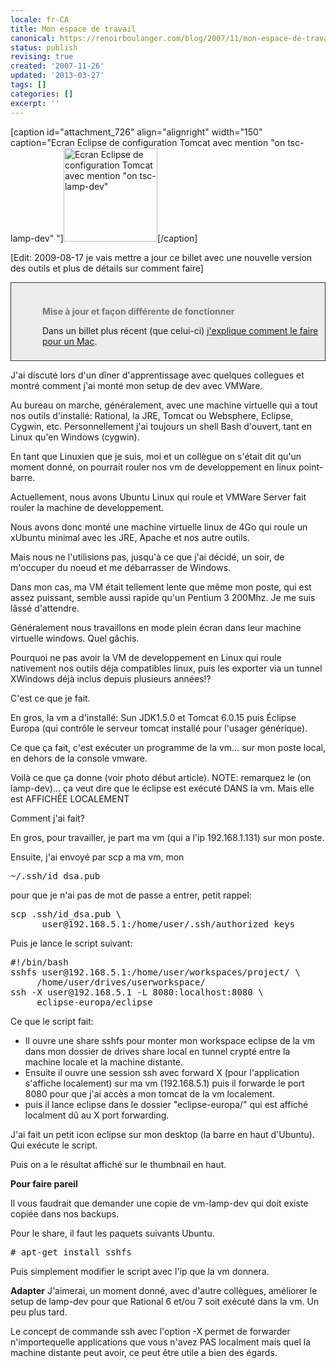 ```yaml
---
locale: fr-CA
title: Mon espace de travail
canonical: https://renoirboulanger.com/blog/2007/11/mon-espace-de-travail/
status: publish
revising: true
created: '2007-11-26'
updated: '2013-03-27'
tags: []
categories: []
excerpt: ''
---
```


[caption id="attachment_726" align="alignright" width="150" caption="Ecran Eclipse de configuration Tomcat avec mention &quot;on tsc-lamp-dev&quot; "]<a href="http://renoirboulanger.com/wp-content/uploads/2007/11/desktoprenoir1.png"><img class="size-thumbnail wp-image-726" title="desktoprenoir" src="http://renoirboulanger.com/wp-content/uploads/2007/11/desktoprenoir1-150x150.png" alt="Ecran Eclipse de configuration Tomcat avec mention &quot;on tsc-lamp-dev&quot; " width="150" height="150" /></a>[/caption]

[Edit: 2009-08-17 je vais mettre a jour ce billet avec une nouvelle version des outils et plus de détails sur comment faire]

<div style="background: #ececec; margin: 5px 0px; padding: 18px 8px 8px 50px; border: 1px solid #333;"> 
<h4 style="color: #777; margin-bottom: 10px;">Mise à jour et façon différente de fonctionner</h4> 
<p>Dans un billet plus récent (que celui-ci) <a href="http://renoirboulanger.com/blog/2010/07/installer-une-machine-virtuelle-linux-roulant-dans-vmware-fusion-sous-mac-os-x/">j'explique comment le faire pour un Mac</a>.</p> 
</div> 

J'ai discuté lors d'un dîner d'apprentissage avec quelques collegues et montré comment j'ai monté mon setup de dev avec VMWare.

Au bureau on marche, généralement, avec une machine virtuelle qui a tout nos outils d'installé: Rational, la JRE, Tomcat ou Websphere, Eclipse, Cygwin, etc. Personnellement j'ai toujours un shell Bash d'ouvert, tant en Linux qu'en Windows (cygwin).

En tant que Linuxien que je suis, moi et un collègue on s'était dit qu'un moment donné, on pourrait rouler nos vm de developpement en linux point-barre.
<!--more-->
Actuellement, nous avons Ubuntu Linux qui roule et VMWare Server fait rouler la machine de developpement.

Nous avons donc monté une machine virtuelle linux de 4Go qui roule un xUbuntu minimal avec les JRE, Apache et nos autre outils.

Mais nous ne l'utilisions pas, jusqu'à  ce que j'ai décidé, un soir, de m'occuper du noeud et me débarrasser de Windows.

Dans mon cas, ma VM était tellement lente que même mon poste, qui est assez puissant, semble aussi rapide qu'un Pentium 3 200Mhz. Je me suis lâssé d'attendre.

Généralement nous travaillons en mode plein écran dans leur machine virtuelle windows. Quel gâchis.

Pourquoi ne pas avoir la VM de developpement en Linux qui roule nativement nos outils déja compatibles linux,
puis les exporter via un tunnel XWindows déjà  inclus depuis plusieurs années!?

C'est ce que je fait.

En gros, la vm a d'installé: Sun JDK1.5.0 et Tomcat 6.0.15 puis Éclipse Europa (qui contrôle le serveur tomcat installé pour l'usager générique).

Ce que ça fait, c'est exécuter un programme de la vm... sur mon poste local, en dehors de la console vmware.

Voilà  ce que ça donne (voir photo début article).
NOTE: remarquez le (on lamp-dev)...  ça veut dire que le éclipse est exécuté DANS la vm. Mais elle est AFFICHÉE LOCALEMENT

Comment j'ai fait?

En gros, pour travailler, je part ma vm (qui a l'ip 192.168.1.131) sur mon poste.

Ensuite, j'ai envoyé par scp a ma vm, mon
<pre lang="bash">~/.ssh/id_dsa.pub</pre>
pour que je n'ai pas de mot de passe a entrer, petit rappel:
<pre lang="bash">scp .ssh/id_dsa.pub \
      user@192.168.5.1:/home/user/.ssh/authorized_keys</pre>
Puis je lance le script suivant:
<pre lang="bash">#!/bin/bash
sshfs user@192.168.5.1:/home/user/workspaces/project/ \
     /home/user/drives/userworkspace/
ssh -X user@192.168.5.1 -L 8080:localhost:8080 \
     eclipse-europa/eclipse</pre>
Ce que le script fait:
<ul>
	<li>Il ouvre une share sshfs pour monter mon workspace eclipse de la vm dans mon dossier de drives share local en tunnel crypté entre la machine locale et la machine distante.</li>
	<li>Ensuite il ouvre une session ssh avec forward X (pour l'application s'affiche localement) sur ma vm (192.168.5.1) puis il forwarde le port 8080 pour que j'ai accès a mon tomcat de la vm localement.</li>
	<li> puis il lance eclipse dans le dossier "eclipse-europa/" qui est affiché localment dû au X port forwarding.</li>
</ul>
J'ai fait un petit icon eclipse sur mon desktop (la barre en haut d'Ubuntu). Qui exécute le script.

Puis on a le résultat affiché sur le thumbnail en haut.

<strong>Pour faire pareil</strong>

Il vous faudrait que demander une copie de vm-lamp-dev qui doit existe copiée dans nos backups.

Pour le share, il faut les paquets suivants Ubuntu.
<pre lang="bash"># apt-get install sshfs</pre>
Puis simplement modifier le script avec l'ip que la vm donnera.

<strong>Adapter</strong>
J'aimerai, un moment donné, avec d'autre collègues, améliorer le setup de lamp-dev pour que Rational 6 et/ou 7 soit exécuté dans la vm. Un peu plus tard.

Le concept de commande ssh avec l'option -X permet de forwarder n'importequelle applications que vous n'avez PAS localment mais quel la machine distante peut avoir, ce peut être utile a bien des égards.